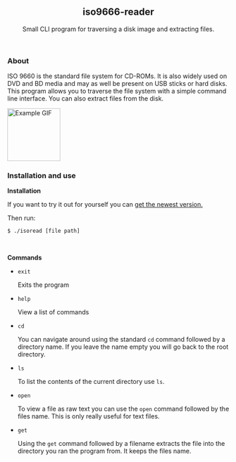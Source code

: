 <br>
<div align="center">
  <h2 align="center">iso9666-reader</h2>
  <p align="center">Small CLI program for traversing a disk image and extracting files.</p>
</div>
<br>

### About

ISO 9660 is the standard file system for CD-ROMs. It is also widely used on DVD and BD media and may as well be present on USB sticks or hard disks. This program allows you to traverse the file system with a simple command line interface. You can also extract files from the disk.

<img src=".github/example.gif" alt="Example GIF" width="120">

<br>

### Installation and use

**Installation**

If you want to try it out for yourself you can [get the newest version.](https://github.com/jesperkha/iso9660-reader/releases/tag/v1.0.0)

Then run:

```console
$ ./isoread [file path]
```

<br>

**Commands**

- `exit`

  Exits the program

- `help`

  View a list of commands

- `cd`

  You can navigate around using the standard `cd` command followed by a directory name. If you leave the name empty you will go back to the root directory.

- `ls`

  To list the contents of the current directory use `ls`.

- `open`

  To view a file as raw text you can use the `open` command followed by the files name. This is only really useful for text files.

- `get`

  Using the `get` command followed by a filename extracts the file into the directory you ran the program from. It keeps the files name.
